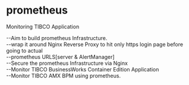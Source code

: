 # prometheus
Monitoring TIBCO Application

--Aim to build prometheus Infrastructure.<br>
--wrap it around Nginx Reverse Proxy to hit only https login page before going to actual <br>--prometheus URLS[server & AlertManager]<br>
--Secure the prometheus Infrastructure via Nginx<br>
--Monitor TIBCO BusinessWorks Container Edition Application<br>
--Monitor TIBCO AMX BPM using prometheus.

